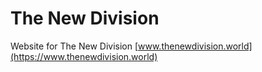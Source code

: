 # The New Division
Website for The New Division [www.thenewdivision.world](https://www.thenewdivision.world)
